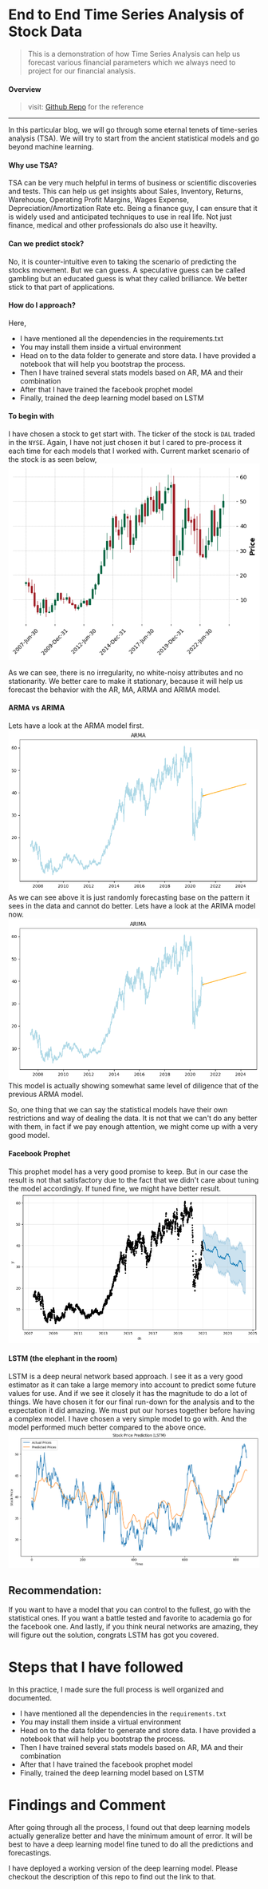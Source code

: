 # End to End Time Series Analysis of Stock Data
> This is a demonstration of how Time Series Analysis can help us forecast various
> financial parameters which we always need to project for our financial analysis.

#### Overview




> visit: [Github Repo](https://cutt.ly/zr0IzZYs) for the reference
---
In this particular blog, we will go through some eternal tenets of time-series analysis (TSA). We will try to start from the ancient statistical models and go beyond machine learning.

#### Why use TSA?
TSA can be very much helpful in terms of business or scientific discoveries and tests. This can help us get insights about Sales, Inventory, Returns, Warehouse, Operating Profit Margins, Wages Expense, Depreciation/Amortization Rate etc. Being a finance guy, I can ensure that it is widely used and anticipated techniques to use in real life. Not just finance, medical and other professionals do also use it heavilty.

#### Can we predict stock?
No, it is counter-intuitive even to taking the scenario of predicting the stocks movement. But we can guess. A speculative guess can be called gambling but an educated guess is what they called brilliance. We better stick to that part of applications.

#### How do I approach?
Here,
- I have mentioned all the dependencies in the requirements.txt
- You may install them inside a virtual environment
- Head on to the data folder to generate and store data. I have provided a notebook that will help you bootstrap the process.
- Then I have trained several stats models based on AR, MA and their combination
- After that I have trained the facebook prophet model
- Finally, trained the deep learning model based on LSTM

#### To begin with
I have chosen a stock to get start with. The ticker of the stock is `DAL` traded in the `NYSE`.
Again, I have not just chosen it but I cared to pre-process it each time for each models that I worked with.
Current market scenario of the stock is as seen below,
![DAL_overall_market.png](https://raw.githubusercontent.com/AmitPress/tinymind-blog/main/assets/images/2025-10-04/1759599178952.png)

As we can see, there is no irregularity, no white-noisy attributes and no stationarity.
We better care to make it stationary, because it will help us forecast the behavior with the AR, MA, ARMA and ARIMA model.

#### ARMA vs ARIMA
Lets have a look at the ARMA model first.
![arma.png](https://raw.githubusercontent.com/AmitPress/tinymind-blog/main/assets/images/2025-10-04/1759599347088.png)
As we can see above it is just randomly forecasting base on the pattern it sees in the data and cannot do better.
Lets have a look at the ARIMA model now.
![arima.png](https://raw.githubusercontent.com/AmitPress/tinymind-blog/main/assets/images/2025-10-04/1759599463435.png)
This model is actually showing somewhat same level of diligence that of the previous ARMA model.

So, one thing that we can say the statistical models have their own restrictions and way of dealing the data. It is not that we can't do any better with them, in fact if we pay enough attention, we might come up with a very good model.

#### Facebook Prophet
This prophet model has a very good promise to keep. But in our case the result is not that satisfactory due to the fact that we didn't care about tuning the model accordingly. If tuned fine, we might have better result.
![prophet.png](https://raw.githubusercontent.com/AmitPress/tinymind-blog/main/assets/images/2025-10-04/1759599661390.png)

#### LSTM (the elephant in the room)
LSTM is a deep neural network based approach. I see it as a very good estimator as it can take a large memory into account to predict some future values for use. And if we see it closely it has the magnitude to do a lot of things.
We have chosen it for our final run-down for the analysis and to the expectation it did amazing. We must put our horses together before having a complex model. I have chosen a very simple model to go with. And the model performed much better compared to the above once.
![lstm.png](https://raw.githubusercontent.com/AmitPress/tinymind-blog/main/assets/images/2025-10-04/1759599885190.png)


## Recommendation:
If you want to have a model that you can control to the fullest, go with the statistical ones. If you want a battle tested and favorite to academia go for the facebook one. And lastly, if you think neural networks are amazing, they will figure out the solution, congrats LSTM has got you covered. 

# Steps that I have followed
In this practice, I made sure the full process is well organized and documented.
- I have mentioned all the dependencies in the `requirements.txt`
- You may install them inside a virtual environment
- Head on to the data folder to generate and store data. I have provided a notebook that will help you bootstrap the process.
- Then I have trained several stats models based on AR, MA and their combination
- After that I have trained the facebook prophet model
- Finally, trained the deep learning model based on LSTM

# Findings and Comment
After going through all the process, I found out that deep learning models actually generalize better and have the minimum amount of error.
It will be best to have a deep learning model fine tuned to do all the predictions and forecastings.

I have deployed a working version of the deep learning model. Please checkout the description of this repo to find out the link to that.
